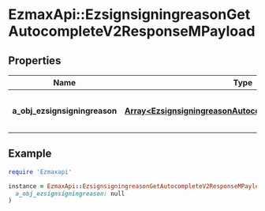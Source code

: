 # EzmaxApi::EzsignsigningreasonGetAutocompleteV2ResponseMPayload

## Properties

| Name | Type | Description | Notes |
| ---- | ---- | ----------- | ----- |
| **a_obj_ezsignsigningreason** | [**Array&lt;EzsignsigningreasonAutocompleteElementResponse&gt;**](EzsignsigningreasonAutocompleteElementResponse.md) | An array of Ezsignsigningreason autocomplete element response. |  |

## Example

```ruby
require 'Ezmaxapi'

instance = EzmaxApi::EzsignsigningreasonGetAutocompleteV2ResponseMPayload.new(
  a_obj_ezsignsigningreason: null
)
```

